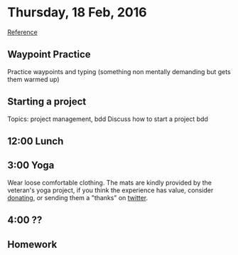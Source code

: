 Thursday, 18 Feb, 2016
======================

[Reference](https://github.com/CodePlatoon/curriculum#week-3)

Waypoint Practice
-----------------

Practice waypoints and typing
(something non mentally demanding
but gets them warmed up)

Starting a project
------------------

Topics: project management, bdd Discuss how to start a project bdd



12:00 Lunch
-----------


3:00 Yoga
---------

Wear loose comfortable clothing.
The mats are kindly provided by the veteran's yoga project,
if you think the experience has value, consider [donating](http://www.veteransyogaproject.org/donate.html),
or sending them a "thanks" on [twitter](https://twitter.com/veteransyoga).

4:00 ??
-------

Homework
--------
